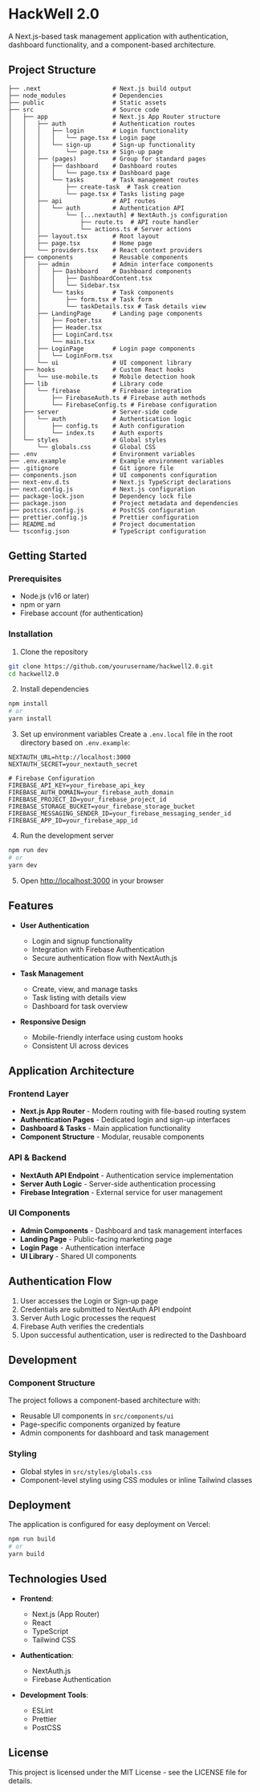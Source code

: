 # HackWell 2.0

A Next.js-based task management application with authentication, dashboard functionality, and a component-based architecture.

## Project Structure

```
├── .next                    # Next.js build output
├── node_modules             # Dependencies
├── public                   # Static assets
├── src                      # Source code
│   ├── app                  # Next.js App Router structure
│   │   ├── auth             # Authentication routes
│   │   │   ├── login        # Login functionality
│   │   │   │   └── page.tsx # Login page
│   │   │   └── sign-up      # Sign-up functionality
│   │   │       └── page.tsx # Sign-up page
│   │   ├── (pages)          # Group for standard pages
│   │   │   ├── dashboard    # Dashboard routes
│   │   │   │   └── page.tsx # Dashboard page
│   │   │   └── tasks        # Task management routes
│   │   │       ├── create-task  # Task creation
│   │   │       └── page.tsx # Tasks listing page
│   │   ├── api              # API routes
│   │   │   └── auth         # Authentication API
│   │   │       └── [...nextauth] # NextAuth.js configuration
│   │   │           ├── route.ts  # API route handler
│   │   │           └── actions.ts # Server actions
│   │   ├── layout.tsx       # Root layout
│   │   ├── page.tsx         # Home page
│   │   └── providers.tsx    # React context providers
│   ├── components           # Reusable components
│   │   ├── admin            # Admin interface components
│   │   │   ├── Dashboard    # Dashboard components
│   │   │   │   ├── DashboardContent.tsx
│   │   │   │   └── Sidebar.tsx
│   │   │   └── tasks        # Task components
│   │   │       ├── form.tsx # Task form
│   │   │       └── taskDetails.tsx # Task details view
│   │   ├── LandingPage      # Landing page components
│   │   │   ├── Footer.tsx
│   │   │   ├── Header.tsx
│   │   │   ├── LoginCard.tsx
│   │   │   └── main.tsx
│   │   ├── LoginPage        # Login page components
│   │   │   └── LoginForm.tsx
│   │   └── ui               # UI component library
│   ├── hooks                # Custom React hooks
│   │   └── use-mobile.ts    # Mobile detection hook
│   ├── lib                  # Library code
│   │   └── firebase         # Firebase integration
│   │       ├── FirebaseAuth.ts # Firebase auth methods
│   │       └── FirebaseConfig.ts # Firebase configuration
│   ├── server               # Server-side code
│   │   └── auth             # Authentication logic
│   │       ├── config.ts    # Auth configuration
│   │       └── index.ts     # Auth exports
│   └── styles               # Global styles
│       └── globals.css      # Global CSS
├── .env                     # Environment variables
├── .env.example             # Example environment variables
├── .gitignore               # Git ignore file
├── components.json          # UI components configuration
├── next-env.d.ts            # Next.js TypeScript declarations
├── next.config.js           # Next.js configuration
├── package-lock.json        # Dependency lock file
├── package.json             # Project metadata and dependencies
├── postcss.config.js        # PostCSS configuration
├── prettier.config.js       # Prettier configuration
├── README.md                # Project documentation
└── tsconfig.json            # TypeScript configuration
```

## Getting Started

### Prerequisites
- Node.js (v16 or later)
- npm or yarn
- Firebase account (for authentication)

### Installation

1. Clone the repository
```bash
git clone https://github.com/yourusername/hackwell2.0.git
cd hackwell2.0
```

2. Install dependencies
```bash
npm install
# or
yarn install
```

3. Set up environment variables
Create a `.env.local` file in the root directory based on `.env.example`:
```
NEXTAUTH_URL=http://localhost:3000
NEXTAUTH_SECRET=your_nextauth_secret

# Firebase Configuration
FIREBASE_API_KEY=your_firebase_api_key
FIREBASE_AUTH_DOMAIN=your_firebase_auth_domain
FIREBASE_PROJECT_ID=your_firebase_project_id
FIREBASE_STORAGE_BUCKET=your_firebase_storage_bucket
FIREBASE_MESSAGING_SENDER_ID=your_firebase_messaging_sender_id
FIREBASE_APP_ID=your_firebase_app_id
```

4. Run the development server
```bash
npm run dev
# or
yarn dev
```

5. Open [http://localhost:3000](http://localhost:3000) in your browser

## Features

- **User Authentication**
  - Login and signup functionality
  - Integration with Firebase Authentication
  - Secure authentication flow with NextAuth.js

- **Task Management**
  - Create, view, and manage tasks
  - Task listing with details view
  - Dashboard for task overview

- **Responsive Design**
  - Mobile-friendly interface using custom hooks
  - Consistent UI across devices

## Application Architecture

### Frontend Layer
- **Next.js App Router** - Modern routing with file-based routing system
- **Authentication Pages** - Dedicated login and sign-up interfaces
- **Dashboard & Tasks** - Main application functionality
- **Component Structure** - Modular, reusable components

### API & Backend
- **NextAuth API Endpoint** - Authentication service implementation
- **Server Auth Logic** - Server-side authentication processing
- **Firebase Integration** - External service for user management

### UI Components
- **Admin Components** - Dashboard and task management interfaces
- **Landing Page** - Public-facing marketing page
- **Login Page** - Authentication interface
- **UI Library** - Shared UI components

## Authentication Flow

1. User accesses the Login or Sign-up page
2. Credentials are submitted to NextAuth API endpoint
3. Server Auth Logic processes the request
4. Firebase Auth verifies the credentials
5. Upon successful authentication, user is redirected to the Dashboard

## Development

### Component Structure
The project follows a component-based architecture with:
- Reusable UI components in `src/components/ui`
- Page-specific components organized by feature
- Admin components for dashboard and task management

### Styling
- Global styles in `src/styles/globals.css`
- Component-level styling using CSS modules or inline Tailwind classes

## Deployment

The application is configured for easy deployment on Vercel:

```bash
npm run build
# or
yarn build
```

## Technologies Used

- **Frontend**:
  - Next.js (App Router)
  - React
  - TypeScript
  - Tailwind CSS

- **Authentication**:
  - NextAuth.js
  - Firebase Authentication

- **Development Tools**:
  - ESLint
  - Prettier
  - PostCSS

## License

This project is licensed under the MIT License - see the LICENSE file for details.